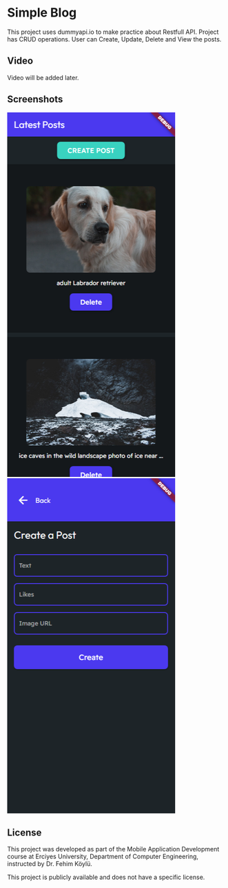 # Simple Blog

This project uses dummyapi.io to make practice about Restfull API. Project has CRUD operations. User can Create, Update, Delete and View the posts.

## Video

Video will be added later.

## Screenshots

![Screenshot 1](https://raw.githubusercontent.com/Biostate/simple-flutter-blog/main/screenshots/s1.png)
![Screenshot 2](https://raw.githubusercontent.com/Biostate/simple-flutter-blog/main/screenshots/s2.png)

## License

This project was developed as part of the Mobile Application Development course at Erciyes University, Department of Computer Engineering, instructed by Dr. Fehim Köylü.

This project is publicly available and does not have a specific license.
